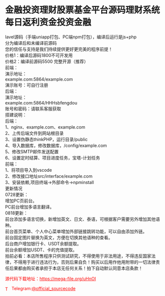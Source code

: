 # 金融投资理财股票基金平台源码理财系统每日返利资金投资金融

lavel源码（手端uniapp打包、PC端npm打包），编译后运行是js+php<br>分为编译后和未编译前源码 <br>您的信任与支持是我们持续提供更好更完美的程序前提！<br>价格1：编译后源码1800不可开发用<br>价格2：编译前源码5500 完整开源（推荐）<br>前端：<br>演示地址：<br>example.com:5864/example.com<br>演示账号：可自行注册<br>后端：<br>演示地址：<br>example.com:5864/HHHsbfengdou<br>账号和密码：请联系客服获取<br>搭建说明：<br>后端：<br>1、nginx、example.com、example.com<br>2、上传后端文件到网站根目录<br>3、设置伪静态thinkPHP，运行目录/public<br>4、导入数据库，修改数据库，/config/example.com<br>5、修改SMTP邮件发送配置<br>6、设置定时结算、项目进度任务，宝塔-计划任务<br>前端：<br>1、将项目导入到vscode<br>2、修改接口地址src/interface/example.com<br>3、安装依赖,项目终端-&gt;外部命令-&gt;npminstall<br>更新情况<br>0728更新：<br>增加PC页前台。<br>PC前台增加多语言翻译。<br>0818更新：<br>前台添加多语言切换，新增加英文、日文、泰语，可根据客户需要另外增加其他语种。<br>前台首页菜单、个人中心菜单增加外部链接跳转功能，可以自由添加外链。<br>前台固定图片替换为英文，方便在切换其他语种的查看。<br>后台商户增加银行卡、USDT余额提取。<br>前台余额增加USDT、卡的充值提取。<br>拍前必看：本店所售程序只供测试研究，不得使用于非法用途，不得违反国家法律，不得用于进行违法行为，否则后果自负！购买以后用作他用附带的一切法律责任后果都由购买者承担于本店无任何关系！拍下自动默认同意本店条款！<br>


<p style="color: red;">源代码下载地址：<a href="https://mega-file.org/uHnOI" style="color: red;">https://mega-file.org/uHnOI</a></p><p style="color: red;"><img src="https://cdn-icons-png.flaticon.com/512/2111/2111646.png" alt="Telegram Icon" style="width: 16px; vertical-align: middle; margin-right: 5px;">Telegram:<a href="https://t.me/official_sourcecode" style="color: red;">@official_sourcecode</a></p>